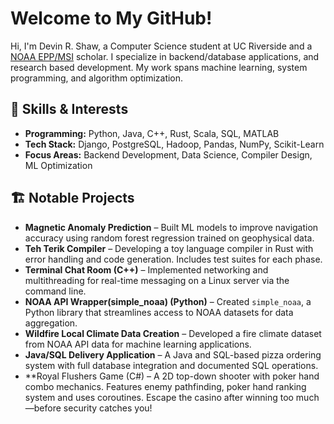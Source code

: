 # Welcome to My GitHub!  

Hi, I'm Devin R. Shaw, a Computer Science student at UC Riverside and a [NOAA EPP/MSI](https://www.noaa.gov/office-education/epp-msi) scholar. I specialize in backend/database applications, and research based development. My work spans machine learning, system programming, and algorithm optimization.  

## 🔧 Skills & Interests  
- **Programming:** Python, Java, C++, Rust, Scala, SQL, MATLAB  
- **Tech Stack:** Django, PostgreSQL, Hadoop, Pandas, NumPy, Scikit-Learn  
- **Focus Areas:** Backend Development, Data Science, Compiler Design, ML Optimization  

## 🏗️ Notable Projects  
- **Magnetic Anomaly Prediction** – Built ML models to improve navigation accuracy using random forest regression trained on geophysical data.  
- **Teh Terik Compiler** – Developing a toy language compiler in Rust with error handling and code generation. Includes test suites for each phase.  
- **Terminal Chat Room (C++)** – Implemented networking and multithreading for real-time messaging on a Linux server via the command line.  
- **NOAA API Wrapper(simple_noaa) (Python)** – Created `simple_noaa`, a Python library that streamlines access to NOAA datasets for data aggregation. 
- **Wildfire Local Climate Data Creation** – Developed a fire climate dataset from NOAA API data for machine learning applications.  
- **Java/SQL Delivery Application** – A Java and SQL-based pizza ordering system with full database integration and documented SQL operations.  
- **Royal Flushers Game (C#) – A 2D top-down shooter with poker hand combo mechanics. Features enemy pathfinding, poker hand ranking system and uses coroutines. Escape the casino after winning too much—before security catches you!

